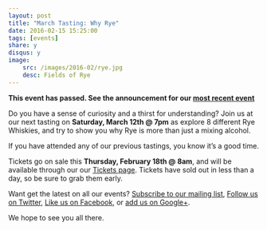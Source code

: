 ```yaml
---
layout: post
title: "March Tasting: Why Rye"
date: 2016-02-15 15:25:00
tags: [events]
share: y
disqus: y
image:
    src: /images/2016-02/rye.jpg
    desc: Fields of Rye
---
```


**This event has passed. See the announcement for our [most recent event](/most-recent/)**

Do you have a sense of curiosity and a thirst for understanding? Join us at our next tasting on **Saturday, March 12th @ 7pm** as explore 8 different Rye Whiskies, and try to show you why Rye is more than just a mixing alcohol.

If you have attended any of our previous tastings, you know it’s a good time. 

Tickets go on sale this **Thursday, February 18th @ 8am**, and will be available through our our [Tickets page][1]. Tickets have sold out in less than a day, so be sure to grab them early. 

Want get the latest on all our events? [Subscribe to our mailing list][2], [Follow us on Twitter][3], [Like us on Facebook][4], or [add us on Google+][5].

We hope to see you all there.

  [1]: /tickets/
  [2]: /subscribe/
  [3]: http://twitter.com/whiskydev
  [4]: http://www.facebook.com/whiskydev
  [5]: http://plus.google.com/+Whiskydev

